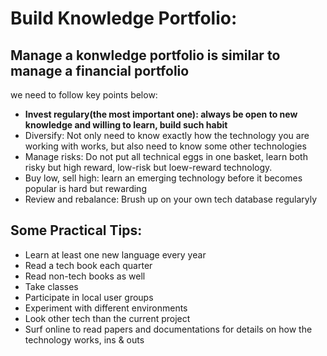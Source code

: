 # Build Knowledge Portfolio:
  ## Manage a konwledge portfolio is similar to manage a financial portfolio
  we need to follow key points below:
  * **Invest regulary(the most important one): always be open to new knowledge and willing to learn, build such habit**
  * Diversify: Not only need to know exactly how the technology you are working with works, but also need to know some other technologies
  * Manage risks: Do not put all technical eggs in one basket, learn both risky but high reward, low-risk but loew-reward technology.
  * Buy low, sell high: learn an emerging technology before it becomes popular is hard but rewarding
  * Review and rebalance: Brush up on your own tech database regularyly
  
  ## Some Practical Tips:
  * Learn at least one new language every year
  * Read a tech book each quarter
  * Read non-tech books as well
  * Take classes
  * Participate in local user groups
  * Experiment with different environments
  * Look other tech than the current project
  * Surf online to read papers and documentations for details on how the technology works, ins & outs
